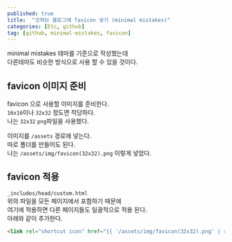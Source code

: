 ```yaml
---
published: true
title:  "깃허브 블로그에 favicon 넣기 (minimal mistakes)"
categories: [Etc, github]
tag: [github, minimal-mistakes, favicon]
---
```


minimal mistakes 테마를 기준으로 작성했는데  
다른테마도 비슷한 방식으로 사용 할 수 있을 것이다.  

## favicon 이미지 준비

favicon 으로 사용할 이미지를 준비한다.  
```16x16```이나 ```32x32``` 정도면 적당하다.  
나는 ```32x32``` ```png```파일을 사용했다.  

이미지를 ```/assets``` 경로에 넣는다.  
따로 폴더를 만들어도 된다.  
나는 ```/assets/img/favicon(32x32).png``` 이렇게 넣었다.  

## favicon 적용

```_includes/head/custom.html```   
위의 파일을 모든 페이지에서 포함하기 때문에  
여기에 적용하면 다른 페이지들도 일괄적으로 적용 된다.  
아래와 같이 추가한다.  

```html
<link rel="shortcut icon" href="{{ '/assets/img/favicon(32x32).png' | relative_url }}">
```